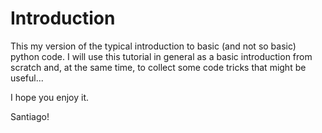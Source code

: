 # Introduction
This my version of the typical introduction to basic (and not so basic) python code.
I will use this tutorial in general as a basic introduction from scratch and, at the same time, to collect some code tricks that might be useful...

I hope you enjoy it.

Santiago!